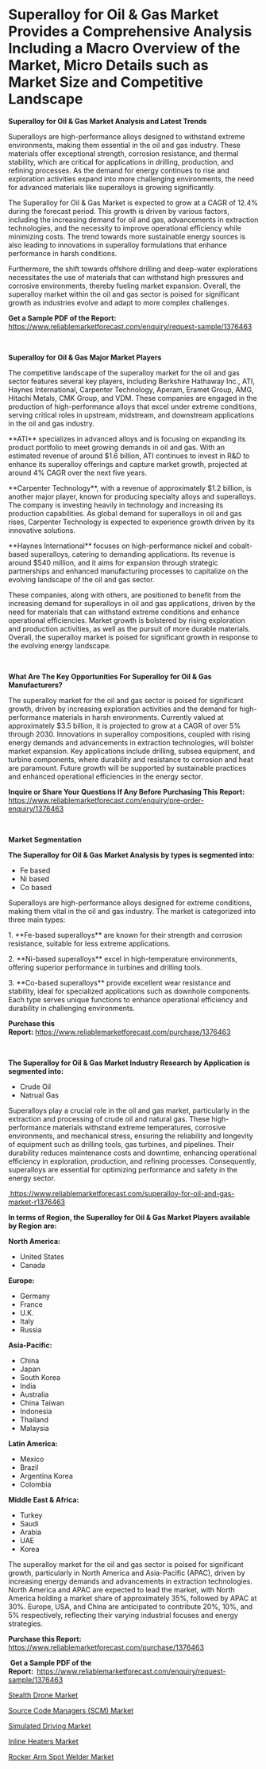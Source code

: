 <p><h1>Superalloy for Oil & Gas Market Provides a Comprehensive Analysis Including a Macro Overview of the Market, Micro Details such as Market Size and Competitive Landscape</h1></p><p><strong>Superalloy for Oil & Gas Market Analysis and Latest Trends</strong></p>
<p><p>Superalloys are high-performance alloys designed to withstand extreme environments, making them essential in the oil and gas industry. These materials offer exceptional strength, corrosion resistance, and thermal stability, which are critical for applications in drilling, production, and refining processes. As the demand for energy continues to rise and exploration activities expand into more challenging environments, the need for advanced materials like superalloys is growing significantly.</p><p>The Superalloy for Oil & Gas Market is expected to grow at a CAGR of 12.4% during the forecast period. This growth is driven by various factors, including the increasing demand for oil and gas, advancements in extraction technologies, and the necessity to improve operational efficiency while minimizing costs. The trend towards more sustainable energy sources is also leading to innovations in superalloy formulations that enhance performance in harsh conditions.</p><p>Furthermore, the shift towards offshore drilling and deep-water explorations necessitates the use of materials that can withstand high pressures and corrosive environments, thereby fueling market expansion. Overall, the superalloy market within the oil and gas sector is poised for significant growth as industries evolve and adapt to more complex challenges.</p></p>
<p><strong>Get a Sample PDF of the Report:&nbsp;</strong> <a href="https://www.reliablemarketforecast.com/enquiry/request-sample/1376463?utm_campaign=2011&utm_medium=2&utm_source=Github&utm_content=ia&utm_term=28032025&utm_id=superalloy-for-oil-gas">https://www.reliablemarketforecast.com/enquiry/request-sample/1376463</a></p>
<p>&nbsp;</p>
<p><strong>Superalloy for Oil & Gas Major Market Players</strong></p>
<p><p>The competitive landscape of the superalloy market for the oil and gas sector features several key players, including Berkshire Hathaway Inc., ATI, Haynes International, Carpenter Technology, Aperam, Eramet Group, AMG, Hitachi Metals, CMK Group, and VDM. These companies are engaged in the production of high-performance alloys that excel under extreme conditions, serving critical roles in upstream, midstream, and downstream applications in the oil and gas industry.</p><p>**ATI** specializes in advanced alloys and is focusing on expanding its product portfolio to meet growing demands in oil and gas. With an estimated revenue of around $1.6 billion, ATI continues to invest in R&D to enhance its superalloy offerings and capture market growth, projected at around 4% CAGR over the next five years.</p><p>**Carpenter Technology**, with a revenue of approximately $1.2 billion, is another major player, known for producing specialty alloys and superalloys. The company is investing heavily in technology and increasing its production capabilities. As global demand for superalloys in oil and gas rises, Carpenter Technology is expected to experience growth driven by its innovative solutions.</p><p>**Haynes International** focuses on high-performance nickel and cobalt-based superalloys, catering to demanding applications. Its revenue is around $540 million, and it aims for expansion through strategic partnerships and enhanced manufacturing processes to capitalize on the evolving landscape of the oil and gas sector.</p><p>These companies, along with others, are positioned to benefit from the increasing demand for superalloys in oil and gas applications, driven by the need for materials that can withstand extreme conditions and enhance operational efficiencies. Market growth is bolstered by rising exploration and production activities, as well as the pursuit of more durable materials. Overall, the superalloy market is poised for significant growth in response to the evolving energy landscape.</p></p>
<p>&nbsp;</p>
<p><strong>What Are The Key Opportunities For Superalloy for Oil & Gas Manufacturers?</strong></p>
<p><p>The superalloy market for the oil and gas sector is poised for significant growth, driven by increasing exploration activities and the demand for high-performance materials in harsh environments. Currently valued at approximately $3.5 billion, it is projected to grow at a CAGR of over 5% through 2030. Innovations in superalloy compositions, coupled with rising energy demands and advancements in extraction technologies, will bolster market expansion. Key applications include drilling, subsea equipment, and turbine components, where durability and resistance to corrosion and heat are paramount. Future growth will be supported by sustainable practices and enhanced operational efficiencies in the energy sector.</p></p>
<p><strong>Inquire or Share Your Questions If Any Before Purchasing This Report:</strong> <a href="https://www.reliablemarketforecast.com/enquiry/pre-order-enquiry/1376463?utm_campaign=2011&utm_medium=2&utm_source=Github&utm_content=ia&utm_term=28032025&utm_id=superalloy-for-oil-gas">https://www.reliablemarketforecast.com/enquiry/pre-order-enquiry/1376463</a></p>
<p>&nbsp;</p>
<p><strong>Market Segmentation</strong></p>
<p><strong>The Superalloy for Oil & Gas Market Analysis by types is segmented into:</strong></p>
<p><ul><li>Fe based</li><li>Ni based</li><li>Co based</li></ul></p>
<p><p>Superalloys are high-performance alloys designed for extreme conditions, making them vital in the oil and gas industry. The market is categorized into three main types: </p><p>1. **Fe-based superalloys** are known for their strength and corrosion resistance, suitable for less extreme applications.</p><p>2. **Ni-based superalloys** excel in high-temperature environments, offering superior performance in turbines and drilling tools.</p><p>3. **Co-based superalloys** provide excellent wear resistance and stability, ideal for specialized applications such as downhole components. Each type serves unique functions to enhance operational efficiency and durability in challenging environments.</p></p>
<p><strong>Purchase this Report:&nbsp;</strong><a href="https://www.reliablemarketforecast.com/purchase/1376463?utm_campaign=2011&utm_medium=2&utm_source=Github&utm_content=ia&utm_term=28032025&utm_id=superalloy-for-oil-gas">https://www.reliablemarketforecast.com/purchase/1376463</a></p>
<p>&nbsp;</p>
<p><strong>The Superalloy for Oil & Gas Market Industry Research by Application is segmented into:</strong></p>
<p><ul><li>Crude Oil</li><li>Natrual Gas</li></ul></p>
<p><p>Superalloys play a crucial role in the oil and gas market, particularly in the extraction and processing of crude oil and natural gas. These high-performance materials withstand extreme temperatures, corrosive environments, and mechanical stress, ensuring the reliability and longevity of equipment such as drilling tools, gas turbines, and pipelines. Their durability reduces maintenance costs and downtime, enhancing operational efficiency in exploration, production, and refining processes. Consequently, superalloys are essential for optimizing performance and safety in the energy sector.</p></p>
<p><a href="https://www.reliablemarketforecast.com/superalloy-for-oil-and-gas-market-r1376463?utm_campaign=2011&utm_medium=2&utm_source=Github&utm_content=ia&utm_term=28032025&utm_id=superalloy-for-oil-gas">&nbsp;https://www.reliablemarketforecast.com/superalloy-for-oil-and-gas-market-r1376463</a></p>
<p><strong>In terms of Region, the Superalloy for Oil & Gas Market Players available by Region are:</strong></p>
<p>
    <p> <strong> North America: </strong>
        <ul>
            <li>United States</li>
            <li>Canada</li>
        </ul>
        </p> 
    <p> <strong> Europe: </strong>
        <ul>
            <li>Germany</li>
            <li>France</li>
            <li>U.K.</li>
            <li>Italy</li>
            <li>Russia</li>
        </ul>
        </p> 
    <p> <strong> Asia-Pacific: </strong>
        <ul>
            <li>China</li>
            <li>Japan</li>
            <li>South Korea</li>
            <li>India</li>
            <li>Australia</li>
            <li>China Taiwan</li>
            <li>Indonesia</li>
            <li>Thailand</li>
            <li>Malaysia</li>
        </ul>
        </p> 
    <p> <strong> Latin America: </strong>
        <ul>
            <li>Mexico</li>
            <li>Brazil</li>
            <li>Argentina Korea</li>
            <li>Colombia</li>
        </ul>
        </p> 
    <p> <strong> Middle East & Africa: </strong>
        <ul>
            <li>Turkey</li>
            <li>Saudi</li>
            <li>Arabia</li>
            <li>UAE</li>
            <li>Korea</li>
        </ul>
    </p>
    </p>
<p><p>The superalloy market for the oil and gas sector is poised for significant growth, particularly in North America and Asia-Pacific (APAC), driven by increasing energy demands and advancements in extraction technologies. North America and APAC are expected to lead the market, with North America holding a market share of approximately 35%, followed by APAC at 30%. Europe, USA, and China are anticipated to contribute 20%, 10%, and 5% respectively, reflecting their varying industrial focuses and energy strategies.</p></p>
<p><strong>Purchase this Report: </strong><a href="https://www.reliablemarketforecast.com/purchase/1376463?utm_campaign=2011&utm_medium=2&utm_source=Github&utm_content=ia&utm_term=28032025&utm_id=superalloy-for-oil-gas">https://www.reliablemarketforecast.com/purchase/1376463</a></p>
<p>&nbsp;<strong>Get a Sample PDF of the Report:&nbsp;&nbsp;</strong><a href="https://www.reliablemarketforecast.com/enquiry/request-sample/1376463?utm_campaign=2011&utm_medium=2&utm_source=Github&utm_content=ia&utm_term=28032025&utm_id=superalloy-for-oil-gas">https://www.reliablemarketforecast.com/enquiry/request-sample/1376463</a></p>
<p><strong></strong></p>
<p><p><a href="https://www.linkedin.com/pulse/stealth-drone-market-industry-trends-forecast-period-from-xi2if?utm_campaign=2011&utm_medium=2&utm_source=Github&utm_content=ia&utm_term=28032025&utm_id=superalloy-for-oil-gas">Stealth Drone Market</a></p><p><a href="https://github.com/achilekirwan/Market-Research-Report-List-1/blob/main/source-code-managers-scm-market.md?utm_campaign=2011&utm_medium=2&utm_source=Github&utm_content=ia&utm_term=28032025&utm_id=superalloy-for-oil-gas">Source Code Managers (SCM) Market</a></p><p><a href="https://github.com/yosenadhler/Market-Research-Report-List-1/blob/main/simulated-driving-market.md?utm_campaign=2011&utm_medium=2&utm_source=Github&utm_content=ia&utm_term=28032025&utm_id=superalloy-for-oil-gas">Simulated Driving Market</a></p><p><a href="https://www.linkedin.com/pulse/inline-heaters-market-from-20252032-in-depth-quantitative-z5zcf?utm_campaign=2011&utm_medium=2&utm_source=Github&utm_content=ia&utm_term=28032025&utm_id=superalloy-for-oil-gas">Inline Heaters Market</a></p><p><a href="https://www.linkedin.com/pulse/current-state-rocker-arm-spot-welder-market-size-trends-czmaf?utm_campaign=2011&utm_medium=2&utm_source=Github&utm_content=ia&utm_term=28032025&utm_id=superalloy-for-oil-gas">Rocker Arm Spot Welder Market</a></p></p>